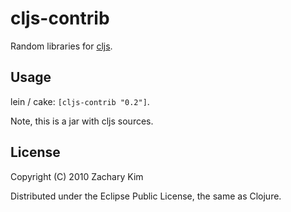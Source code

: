 # cljs-contrib

Random libraries for [cljs](http://github.com/zkim/cljs).

## Usage

lein / cake: `[cljs-contrib "0.2"]`.

Note, this is a jar with cljs sources.

## License

Copyright (C) 2010 Zachary Kim

Distributed under the Eclipse Public License, the same as Clojure.
